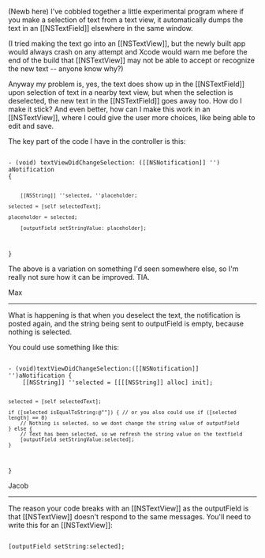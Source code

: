 


(Newb here) I've cobbled together a little experimental program where if you make a selection of text from a text view, it automatically dumps the text in an [[NSTextField]] elsewhere in the same window.

(I tried making the text go into an [[NSTextView]], but the newly built app would always crash on any attempt and Xcode would warn me before the end of the build that [[NSTextView]] may not be able to accept or recognize the new text -- anyone know why?)

Anyway my problem is, yes, the text does show up in the [[NSTextField]] upon selection of text in a nearby text view, but when the selection is deselected, the new text in the [[NSTextField]] goes away too.  How do I make it stick?  And even better, how can I make this work in an [[NSTextView]], where I could give the user more choices, like being able to edit and save.

The key part of the code I have in the controller is this:

<code>
- (void) textViewDidChangeSelection: ([[NSNotification]] '') aNotification
{

        [[NSString]] ''selected, ''placeholder;
	
	selected = [self selectedText];

	placeholder = selected;

        [outputField setStringValue: placeholder];
	    
}
</code>

The above is a variation on something I'd seen somewhere else, so I'm really not sure how it can be improved.  TIA.

Max

----

What is happening is that when you deselect the text, the notification is posted again, and the string being sent to outputField is empty, because nothing is selected.

You could use something like this:

<code>
- (void)textViewDidChangeSelection:([[NSNotification]] '')aNotification {
	[[NSString]] ''selected = [[[[NSString]] alloc] init];

	selected = [self selectedText];

	if ([selected isEqualToString:@""]) { // or you also could use if ([selected length] == 0)
		// Nothing is selected, so we dont change the string value of outputField
	} else {
		// Text has been selected, so we refresh the string value on the textfield
		[outputField setStringValue:selected];
	}
}
</code>

Jacob

----

The reason your code breaks with an [[NSTextView]] as the outputField is that [[NSTextView]] doesn't respond to the same messages. You'll need to write this for an [[NSTextView]]:

<code>
[outputField setString:selected];
</code>